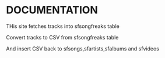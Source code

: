 

# DOCUMENTATION

THis site fetches tracks into sfsongfreaks table

Convert tracks to CSV from sfsongfreaks table

And insert CSV back to sfsongs,sfartists,sfalbums and sfvideos
